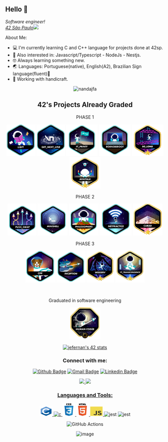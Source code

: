 
<h2 >Hello 👋</h2> 
 
<p><em>Software engineer! <br>
 <a href="https://www.42sp.org.br/">42 São Paulo</a><img src="https://media.giphy.com/media/fkZukR450RQ1qnGaq9/giphy.gif" width="30"></em></p>
  
  About Me:
   
  * 💻 I'm currently learning C and C++ language for projects done at 42sp.
  * 📗 Also interested in: Javascript/Typescript - NodeJs - Nestjs.
  * 🤓 Always learning something new.
  * 🌏 Languages: Portuguese(native), English(A2), Brazilian Sign language(fluent)🤟
  * 🙌 Working with handicraft.
  
  <p align="center"> <img src="https://komarev.com/ghpvc/?username=nandajfa&label=Profile%20views&color=0e75b6&style=flat" alt="nandajfa" /> </p>

  ##    
  
<div align="center">  
  
<p align="center">
 <h2>42's Projects Already Graded </h2>
 <p>PHASE 1</p>
 <a href="https://github.com/nandajfa/libft" target="_blank">  <img src="./src/libft1.png" height="100"></a>
<a href="https://github.com/nandajfa/get_next_line" target="_blank"> <img src="./src/gnl.png" height="100"></a>
<a href="https://github.com/nandajfa/ft_printf" target="_blank"> <img src="./src/ft_printfe.png" height="100"></a>
<a href="https://github.com/nandajfa/Born2beRoot" target="_blank"> <img src="./src/born2beroote.png" height="100"></a>
<a href="https://github.com/nandajfa/so_long" target="_blank"> <img src="./src/so_longm.png" height="100"></a>
<a href="https://github.com/nandajfa/minitalk" target="_blank"> <img src="./src/minitalkm.png" height="100"></a>
 <p>PHASE 2</p>
<a href="https://github.com/nandajfa/push_swap" target="_blank">  <img src="./src/push.png" height="100"></a>
<a href="https://github.com/nandajfa/minishell" target="_blank"> <img src="./src/minishell.png" height="100"></a>
<a href="https://github.com/nandajfa/philo" target="_blank"> <img src="/src/philos.png" height="100"></a>
<a href="https://github.com/nandajfa/NetPractice" target="_blank"> <img src="./src/net.png" height="100"></a>
<a href="https://github.com/nandajfa/cub3D" target="_blank"> <img src="./src/cub3d.png" height="100"></a>

 <p>PHASE 3</p>
 <a href="https://github.com/nandajfa/CPP" target="_blank"><img src="./src/cpp.png" height="100"></a>
 <a href="https://github.com/nandajfa/inception" target="_blank"><img src="./src/inception.png" height="100"></a>
 <a href="https://github.com/nandajfa/webserv" target="_blank"><img src="./src/webserv.png" height="100"></a>
 <a href="https://github.com/nandajfa/ft_transcendence" target="_blank"><img src="./src/transcendence.png" height="100"></a>

<br><p>Graduated in software engineering</p>
 <a href="https://github.com/nandajfa/ft_transcendence" target="_blank"><img src="./src/human.png" height="100"></a>

 </div>
  
 
  <div align="center">  
 
 [![jefernan's 42 stats](https://badge42.vercel.app/api/v2/cl2ksxapr001109ldkbdpi4zu/stats?cursusId=21&coalitionId=undefined)](https://github.com/JaeSeoKim/badge42)
  
  
<h3 align="center">Connect with me:</h3>
  
  [![Github Badge](https://img.shields.io/badge/-Github-000?style=flat-square&logo=Github&logoColor=white&link=https://github.com/nandajfa)](https://github.com/nandajfa)
  [![Gmail Badge](https://img.shields.io/badge/-Gmail-c14438?style=flat-square&logo=Gmail&logoColor=white&link=mailto:nanda.jfa@gmail.com)](mailto:nanda.jfa@gmail.com)
  [![Linkedin Badge](https://img.shields.io/badge/-LinkedIn-blue?style=flat-square&logo=Linkedin&logoColor=white&link=https://www.linkedin.com/in/jessica-fernanda-programadora/)](https://www.linkedin.com/in/jessica-fernanda-programadora/)<br>
  
  
  <a href="https://github.com/nandajfa" target="_blank">
  <img height="180em" src="https://github-readme-stats.vercel.app/api?username=nandajfa&show_icons=true&theme=dark&include_all_commits=true&count_private=true"/>
  <img height="180em" src="https://github-readme-stats.vercel.app/api/top-langs/?username=nandajfa&layout=compact&langs_count=7&theme=dark"/>

  
<h3 align="center">Languages and Tools:</h3>
<p align="center"> <a href="https://www.cprogramming.com/" target="_blank"> <img src="https://raw.githubusercontent.com/devicons/devicon/master/icons/c/c-original.svg" alt="c" width="40" height="30"/> </a> 
<a href="https://www.w3schools.com/cpp/default.asp" target="_blank"><img src="https://img.shields.io/badge/c++-%2300599C.svg?style=for-the-badge&logo=c%2B%2B&logoColor=white" alt="c" width="60" height="30"/> </a>
<a href="https://www.w3schools.com/css/" target="_blank"> <img src="https://raw.githubusercontent.com/devicons/devicon/master/icons/css3/css3-original-wordmark.svg" alt="css3" width="40" height="40"/> </a> 
  <a href="https://www.w3.org/html/" target="_blank"> <img src="https://raw.githubusercontent.com/devicons/devicon/master/icons/html5/html5-original-wordmark.svg" alt="html5" width="40" height="40"/> </a>
  <a href="https://developer.mozilla.org/en-US/docs/Web/JavaScript" target="_blank"> <img src="https://raw.githubusercontent.com/devicons/devicon/master/icons/javascript/javascript-original.svg" alt="javascript" width="40" height="30"/> </a> 
<img src="https://img.shields.io/badge/-jest-%23C21325?style=for-the-badge&logo=jest&logoColor=white" alt="jest" height="30"/>
<img src="https://img.shields.io/badge/git-%23F05033.svg?style=for-the-badge&logo=git&logoColor=white" alt="jest" height="30"/>



 
![GitHub Actions](https://img.shields.io/badge/github%20actions-%232671E5.svg?style=for-the-badge&logo=githubactions&logoColor=white)
  
![image](https://img.shields.io/badge/Shell_Script-121011?style=for-the-badge&logo=gnu-bash&logoColor=white)
  
  
  </div>

